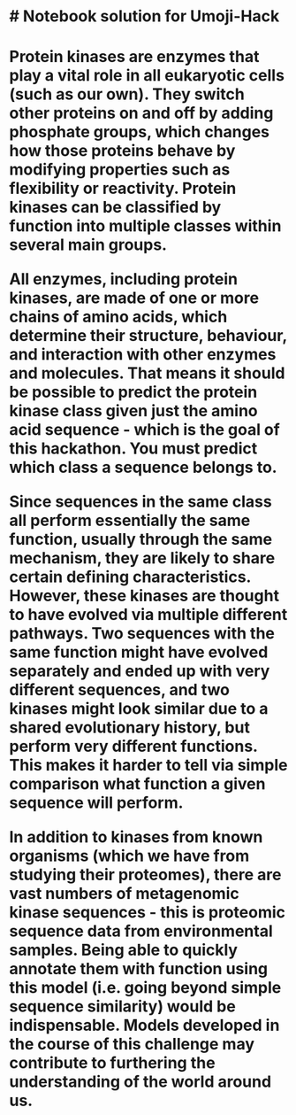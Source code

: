 <h1># Notebook solution for Umoji-Hack <h1>

  Protein kinases are enzymes that play a vital role in all eukaryotic cells (such as our own). They switch other proteins on and off by adding phosphate groups, which changes how those proteins behave by modifying properties such as flexibility or reactivity. Protein kinases can be classified by function into multiple classes within several main groups.

All enzymes, including protein kinases, are made of one or more chains of amino acids, which determine their structure, behaviour, and interaction with other enzymes and molecules. That means it should be possible to predict the protein kinase class given just the amino acid sequence - which is the goal of this hackathon. You must predict which class a sequence belongs to.

Since sequences in the same class all perform essentially the same function, usually through the same mechanism, they are likely to share certain defining characteristics. However, these kinases are thought to have evolved via multiple different pathways. Two sequences with the same function might have evolved separately and ended up with very different sequences, and two kinases might look similar due to a shared evolutionary history, but perform very different functions. This makes it harder to tell via simple comparison what function a given sequence will perform.

In addition to kinases from known organisms (which we have from studying their proteomes), there are vast numbers of metagenomic kinase sequences - this is proteomic sequence data from environmental samples. Being able to quickly annotate them with function using this model (i.e. going beyond simple sequence similarity) would be indispensable. Models developed in the course of this challenge may contribute to furthering the understanding of the world around us.

